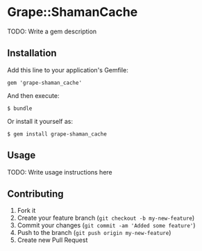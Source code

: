 # Grape::ShamanCache

TODO: Write a gem description

## Installation

Add this line to your application's Gemfile:

    gem 'grape-shaman_cache'

And then execute:

    $ bundle

Or install it yourself as:

    $ gem install grape-shaman_cache

## Usage

TODO: Write usage instructions here

## Contributing

1. Fork it
2. Create your feature branch (`git checkout -b my-new-feature`)
3. Commit your changes (`git commit -am 'Added some feature'`)
4. Push to the branch (`git push origin my-new-feature`)
5. Create new Pull Request
